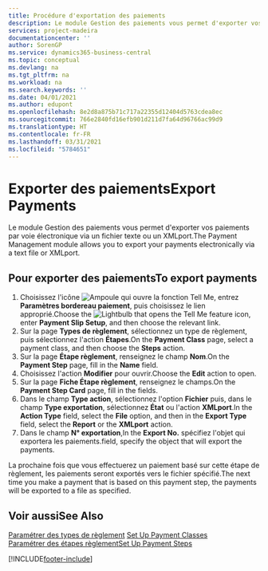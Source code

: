 ```yaml
---
title: Procédure d'exportation des paiements
description: Le module Gestion des paiements vous permet d'exporter vos paiements par voie électronique via un fichier texte ou un XMLport.
services: project-madeira
documentationcenter: ''
author: SorenGP
ms.service: dynamics365-business-central
ms.topic: conceptual
ms.devlang: na
ms.tgt_pltfrm: na
ms.workload: na
ms.search.keywords: ''
ms.date: 04/01/2021
ms.author: edupont
ms.openlocfilehash: 8e2d8a875b71c717a22355d12404d5763cdea8ec
ms.sourcegitcommit: 766e2840fd16efb901d211d7fa64d96766ac99d9
ms.translationtype: HT
ms.contentlocale: fr-FR
ms.lasthandoff: 03/31/2021
ms.locfileid: "5784651"
---
```

# <a name="export-payments"></a><span data-ttu-id="9fdee-103">Exporter des paiements</span><span class="sxs-lookup"><span data-stu-id="9fdee-103">Export Payments</span></span>
<span data-ttu-id="9fdee-104">Le module Gestion des paiements vous permet d'exporter vos paiements par voie électronique via un fichier texte ou un XMLport.</span><span class="sxs-lookup"><span data-stu-id="9fdee-104">The Payment Management module allows you to export your payments electronically via a text file or XMLport.</span></span>  

## <a name="to-export-payments"></a><span data-ttu-id="9fdee-105">Pour exporter des paiements</span><span class="sxs-lookup"><span data-stu-id="9fdee-105">To export payments</span></span>  

1.  <span data-ttu-id="9fdee-106">Choisissez l'icône ![Ampoule qui ouvre la fonction Tell Me](../../media/ui-search/search_small.png "Dites-moi ce que vous voulez faire"), entrez **Paramètres bordereau paiement**, puis choisissez le lien approprié.</span><span class="sxs-lookup"><span data-stu-id="9fdee-106">Choose the ![Lightbulb that opens the Tell Me feature](../../media/ui-search/search_small.png "Tell me what you want to do") icon, enter **Payment Slip Setup**, and then choose the relevant link.</span></span>  
2.  <span data-ttu-id="9fdee-107">Sur la page **Types de règlement**, sélectionnez un type de règlement, puis sélectionnez l'action **Étapes**.</span><span class="sxs-lookup"><span data-stu-id="9fdee-107">On the **Payment Class** page, select a payment class, and then choose the **Steps** action.</span></span>  
3.  <span data-ttu-id="9fdee-108">Sur la page **Étape règlement**, renseignez le champ **Nom**.</span><span class="sxs-lookup"><span data-stu-id="9fdee-108">On the **Payment Step** page, fill in the **Name** field.</span></span>  
4.  <span data-ttu-id="9fdee-109">Choisissez l'action **Modifier** pour ouvrir.</span><span class="sxs-lookup"><span data-stu-id="9fdee-109">Choose the **Edit** action to open.</span></span>  
5.  <span data-ttu-id="9fdee-110">Sur la page **Fiche Étape règlement**, renseignez le champs.</span><span class="sxs-lookup"><span data-stu-id="9fdee-110">On the **Payment Step Card** page, fill in the fields.</span></span>  
6.  <span data-ttu-id="9fdee-111">Dans le champ **Type action**, sélectionnez l'option **Fichier** puis, dans le champ **Type exportation**, sélectionnez **État** ou l'action **XMLport**.</span><span class="sxs-lookup"><span data-stu-id="9fdee-111">In the **Action Type** field, select the **File** option, and then in the **Export Type** field, select the **Report** or the **XMLport** action.</span></span>  
7.  <span data-ttu-id="9fdee-112">Dans le champ **N° exportation**,</span><span class="sxs-lookup"><span data-stu-id="9fdee-112">In the **Export No.**</span></span> <span data-ttu-id="9fdee-113">spécifiez l'objet qui exportera les paiements.</span><span class="sxs-lookup"><span data-stu-id="9fdee-113">field, specify the object that will export the payments.</span></span>  

<span data-ttu-id="9fdee-114">La prochaine fois que vous effectuerez un paiement basé sur cette étape de règlement, les paiements seront exportés vers le fichier spécifié.</span><span class="sxs-lookup"><span data-stu-id="9fdee-114">The next time you make a payment that is based on this payment step, the payments will be exported to a file as specified.</span></span>  

## <a name="see-also"></a><span data-ttu-id="9fdee-115">Voir aussi</span><span class="sxs-lookup"><span data-stu-id="9fdee-115">See Also</span></span>  
 <span data-ttu-id="9fdee-116">[Paramétrer des types de règlement](how-to-set-up-payment-classes.md) </span><span class="sxs-lookup"><span data-stu-id="9fdee-116">[Set Up Payment Classes](how-to-set-up-payment-classes.md) </span></span>  
 [<span data-ttu-id="9fdee-117">Paramétrer des étapes règlement</span><span class="sxs-lookup"><span data-stu-id="9fdee-117">Set Up Payment Steps</span></span>](how-to-set-up-payment-steps.md)


[!INCLUDE[footer-include](../../includes/footer-banner.md)]